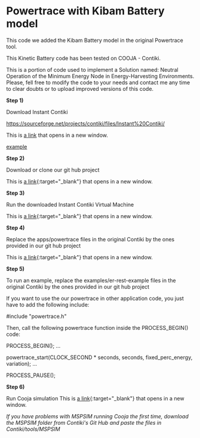 # Powertrace with Kibam Battery model

This code we added the Kibam Battery model in the original Powertrace tool. 

This Kinetic Battery code has been tested on COOJA - Contiki.

This is a portion of code used to implement a Solution named: Neutral Operation of the Minimum Energy Node in Energy-Harvesting Environments. Please, fell free to modify the code to your needs and contact me any time to clear doubts or to upload improved versions of this code.



<b>Step 1) </b> 

Download Instant Contiki

https://sourceforge.net/projects/contiki/files/Instant%20Contiki/

<p>This is <a href="https://vimeo.com/215535613" target="_blank">a link</a> that opens in a new window.</p>
<a href="http://example.com/" target="_blank">example</a>

<b>Step 2) </b> 

Download or clone our git hub project 

This is [a link](https://vimeo.com/215535613){:target="_blank"} that opens in a new window.


<b>Step 3) </b> 

Run the downloaded Instant Contiki Virtual Machine</b>

This is [a link](https://vimeo.com/215535582){:target="_blank"} that opens in a new window.

<b>Step 4) </b> 

Replace the apps/powertrace files in the original Contiki by the ones provided in our git hub project

This is [a link](https://vimeo.com/215535658){:target="_blank"} that opens in a new window.

<b>Step 5) </b> 

To run an example, replace the examples/er-rest-example files in the original Contiki by the ones provided in our git hub project


If you want to use the our powertrace in other application code, you just have to add the following include: 


#include "powertrace.h"


Then, call the following powertrace function inside the PROCESS_BEGIN() code:


PROCESS_BEGIN();
...

powertrace_start(CLOCK_SECOND * seconds, seconds, fixed_perc_energy, variation);
...

PROCESS_PAUSE();


<b>Step 6) </b>

Run Cooja simulation
This is [a link](https://vimeo.com/215535590){:target="_blank"} that opens in a new window.

*If you have problems with MSPSIM running Cooja the first time, download the MSPSIM folder from Contiki's Git Hub and paste the files in Contiki/tools/MSPSIM*
